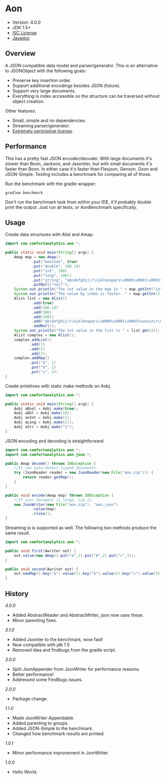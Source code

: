 Aon
===

* Version: 4.0.0
* JDK 1.5+
* [ISC License](https://en.wikipedia.org/wiki/ISC_license)
* [Javadoc](https://a-hansen.github.io/aon/)


Overview
--------

A JSON compatible data model and parser/generator. This is an alternative to JSONObject 
with the following goals:

* Preserve key insertion order.
* Support additional encodings besides JSON (future).
* Support very large documents.
* Everything is index accessible so the structure can be traversed without object 
creation.

Other features:

* Small, simple and no dependencies.
* Streaming parser/generator.
* [Extremely permissive license](https://en.wikipedia.org/wiki/ISC_license).

Performance
-----------

This has a pretty fast JSON encoder/decoder.  With large documents it's slower than Boon,
 Jackson, and Jasoniter, but with small documents it's faster than Boon.  In either case 
 it's faster than Flexjson, Genson, Gson and JSON-Simple.  Testing includes a benchmark 
 for comparing all of those.

Run the benchmark with the gradle wrapper:

```
gradlew benchmark
```

Don't run the benchmark task from within your IDE, it'll probably double print the 
output.  Just run all tests, or AonBenchmark specifically.

Usage
-----

Create data structures with Alist and Amap.

```java
import com.comfortanalytics.aon.*;

public static void main(String[] args) {
    Amap map = new Amap()
            .put("boolean", true)
            .put("double", 100.1d)
            .put("int", 100)
            .put("long", 100l)
            .put("string", "abcdefghij\r\njklmnopqrs\u0000\u0001\u0002tuvwxyz\r\n")
            .putNull("null");
    System.out.println("The int value in the map is " + map.getInt("int"));
    System.out.println("The value by index is faster: " + map.getInt(2));
    Alist list = new Alist()
            .add(true)
            .add(100.1d)
            .add(100)
            .add(100l)
            .add("abcdefghij\r\njklmnopqrs\u0000\u0001\u0002tuvwxyz\r\n")
            .addNull();
    System.out.println("The int value in the list is " + list.get(2));
    Alist complex = new Alist();
    complex.addList()
           .add(1)
           .add(2)
           .add(3);
    complex.addMap()
           .put("a", 1)
           .put("b", 2)
           .put("c", 3);
}
```

Create primitives with static make methods on Aobj.

```java
import com.comfortanalytics.aon.*;

public static void main(String[] args) {
    Aobj aBool = Aobj.make(true);
    Aobj aDbl = Aobj.make(1d);
    Aobj anInt = Aobj.make(1);
    Aobj aLong = Aobj.make(1l);
    Aobj aStr = Aobj.make("1");
}
```

JSON encoding and decoding is straightforward.

```java
import com.comfortanalytics.aon.*;
import com.comfortanalytics.aon.json.*;

public Amap decode() throws IOException {
    //It can auto-detect zipped documents.
    try (JsonReader reader = new JsonReader(new File("aon.zip"))) {
        return reader.getMap();
    }
}

public void encode(Amap map) throws IOException {
    //If your document is large, zip it.
    new JsonWriter(new File("aon.zip"), "aon.json")
            .value(map)
            .close();
}
```

Streaming io is supported as well.  The following two methods produce the same result.

```java
import com.comfortanalytics.aon.*;

public void first(Awriter out) {
    out.value(new Amap().put("a",1).put("b",2).put("c",3));
}

public void second(Awriter out) {
    out.newMap().key("a").value(1).key("b").value(2).key("c").value(3).endMap();
}
```

History
-------
_4.0.0_
  - Added AbstractReader and AbstractWriter, json now uses these.
  - Minor parenting fixes.
  
_3.1.0_
  - Added Jsoniter to the benchmark, wow fast!
  - Now compatible with jdk 1.5
  - Removed idea and findbugs from the gradle script.
  
_3.0.0_
  - Split JsonAppender from JsonWriter for performance reasons.
  - Better performance!
  - Addressed some FindBugs issues.

_2.0.0_
  - Package change.

_1.1.0_
  - Made JsonWriter Appendable.
  - Added parenting to groups.
  - Added JSON-Simple to the benchmark.
  - Changed how benchmark results are printed.
  
_1.0.1_
  - Minor performance improvement in JsonWriter.
  
_1.0.0_
  - Hello World.
